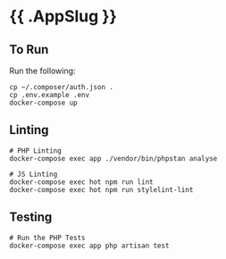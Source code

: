 {{ .AppSlug }}
===

## To Run

Run the following:
```
cp ~/.composer/auth.json .
cp .env.example .env
docker-compose up
```

## Linting
```
# PHP Linting
docker-compose exec app ./vendor/bin/phpstan analyse

# JS Linting
docker-compose exec hot npm run lint
docker-compose exec hot npm run stylelint-lint
```

## Testing
```
# Run the PHP Tests
docker-compose exec app php artisan test
```
